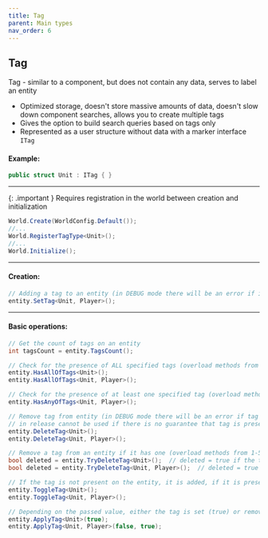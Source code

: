 ```yaml
---
title: Tag
parent: Main types
nav_order: 6
---
```


## Tag
Tag - similar to a component, but does not contain any data, serves to label an entity
- Optimized storage, doesn't store massive amounts of data, doesn't slow down component searches, allows you to create multiple tags
- Gives the option to build search queries based on tags only
- Represented as a user structure without data with a marker interface `ITag`

#### Example:
```c#
public struct Unit : ITag { }
```

___

{: .important }
Requires registration in the world between creation and initialization

```c#
World.Create(WorldConfig.Default());
//...
World.RegisterTagType<Unit>();
//...
World.Initialize();
```

___

#### Creation:
```c#
// Adding a tag to an entity (in DEBUG mode there will be an error if it already exists on the entity) (overload methods from 1-5 tags)
entity.SetTag<Unit, Player>();
```

___

#### Basic operations:
```c#
// Get the count of tags on an entity
int tagsCount = entity.TagsCount();

// Check for the presence of ALL specified tags (overload methods from 1-3 tags)
entity.HasAllOfTags<Unit>();
entity.HasAllOfTags<Unit, Player>();

// Check for the presence of at least one specified tag (overload methods from 2-3 tags)
entity.HasAnyOfTags<Unit, Player>();

// Remove tag from entity (in DEBUG mode there will be an error if tag is not present, 
// in release cannot be used if there is no guarantee that tag is present) (overload methods from 1-5 tags)
entity.DeleteTag<Unit>();
entity.DeleteTag<Unit, Player>();

// Remove a tag from an entity if it has one (overload methods from 1-5 tags)
bool deleted = entity.TryDeleteTag<Unit>();  // deleted = true if the tag has been deleted, false if the tag was not there originally
bool deleted = entity.TryDeleteTag<Unit, Player>();  // deleted = true if ALL tags have been deleted, false if at least 1 tag was not originally there.

// If the tag is not present on the entity, it is added, if it is present, it is removed (overload methods from 1-3 tags)
entity.ToggleTag<Unit>();
entity.ToggleTag<Unit, Player>();

// Depending on the passed value, either the tag is set (true) or removed (false) (overload methods from 1-3 tags)
entity.ApplyTag<Unit>(true);
entity.ApplyTag<Unit, Player>(false, true);
```